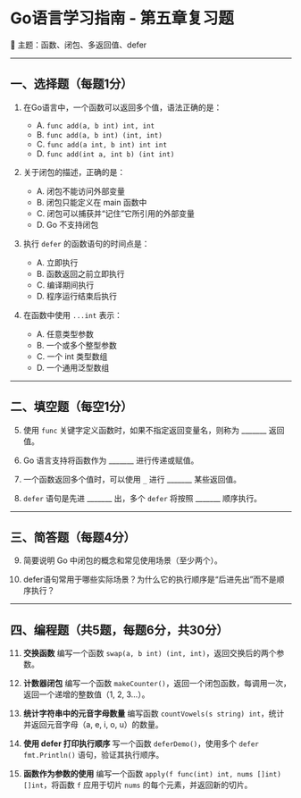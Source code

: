 # Go语言学习指南 - 第五章复习题

📘 主题：函数、闭包、多返回值、defer

---

## 一、选择题（每题1分）

1. 在Go语言中，一个函数可以返回多个值，语法正确的是：

   * A. `func add(a, b int) int, int`
   * B. `func add(a, b int) (int, int)`
   * C. `func add(a int, b int) int int`
   * D. `func add(int a, int b) (int int)`

2. 关于闭包的描述，正确的是：

   * A. 闭包不能访问外部变量
   * B. 闭包只能定义在 main 函数中
   * C. 闭包可以捕获并“记住”它所引用的外部变量
   * D. Go 不支持闭包

3. 执行 `defer` 的函数语句的时间点是：

   * A. 立即执行
   * B. 函数返回之前立即执行
   * C. 编译期间执行
   * D. 程序运行结束后执行

4. 在函数中使用 `...int` 表示：

   * A. 任意类型参数
   * B. 一个或多个整型参数
   * C. 一个 int 类型数组
   * D. 一个通用泛型数组

---

## 二、填空题（每空1分）

5. 使用 `func` 关键字定义函数时，如果不指定返回变量名，则称为 \_\_\_\_\_\_\_ 返回值。

6. Go 语言支持将函数作为 \_\_\_\_\_\_\_ 进行传递或赋值。

7. 一个函数返回多个值时，可以使用 `_` 进行 \_\_\_\_\_\_\_ 某些返回值。

8. `defer` 语句是先进 \_\_\_\_\_\_\_ 出，多个 `defer` 将按照 \_\_\_\_\_\_\_ 顺序执行。

---

## 三、简答题（每题4分）

9. 简要说明 Go 中闭包的概念和常见使用场景（至少两个）。

10. defer语句常用于哪些实际场景？为什么它的执行顺序是“后进先出”而不是顺序执行？

---

## 四、编程题（共5题，每题6分，共30分）

11. **交换函数**
    编写一个函数 `swap(a, b int) (int, int)`，返回交换后的两个参数。

12. **计数器闭包**
    编写一个函数 `makeCounter()`，返回一个闭包函数，每调用一次，返回一个递增的整数值（1, 2, 3...）。

13. **统计字符串中的元音字母数量**
    编写函数 `countVowels(s string) int`，统计并返回元音字母（a, e, i, o, u）的数量。

14. **使用 defer 打印执行顺序**
    写一个函数 `deferDemo()`，使用多个 `defer fmt.Println()` 语句，验证其执行顺序。

15. **函数作为参数的使用**
    编写一个函数 `apply(f func(int) int, nums []int) []int`，将函数 `f` 应用于切片 `nums` 的每个元素，并返回新的切片。